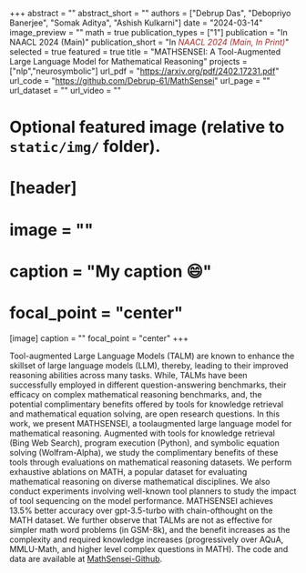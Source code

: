 +++
abstract = ""
abstract_short = ""
authors = ["Debrup Das", "Debopriyo Banerjee", "Somak Aditya", "Ashish Kulkarni"]
date = "2024-03-14"
image_preview = ""
math = true
publication_types = ["1"]
publication = "In NAACL 2024 (Main)"
publication_short = "In <span style='color:brown;'>*NAACL 2024 (Main, In Print)*</span>"
selected = true
featured = true
title = "MATHSENSEI: A Tool-Augmented Large Language Model for Mathematical Reasoning"
projects = ["nlp","neurosymbolic"]
url_pdf = "https://arxiv.org/pdf/2402.17231.pdf"
url_code = "https://github.com/Debrup-61/MathSensei"
url_page = ""
url_dataset = ""
url_video = ""


# Optional featured image (relative to `static/img/` folder).
# [header]
# image = ""
# caption = "My caption :smile:"
# focal_point = "center"

[image]
caption = ""
focal_point = "center"
+++

Tool-augmented Large Language Models (TALM) are known to enhance the skillset of
large language models (LLM), thereby, leading to their improved reasoning abilities across
many tasks. While, TALMs have been successfully employed in different question-answering
benchmarks, their efficacy on complex mathematical reasoning benchmarks, and, the potential complimentary benefits offered by tools for knowledge retrieval and mathematical equation solving, are open research questions. In this work, we present MATHSENSEI, a toolaugmented large language model for mathematical reasoning. Augmented with tools for knowledge retrieval (Bing Web Search), program execution (Python), and symbolic equation solving (Wolfram-Alpha), we study the
complimentary benefits of these tools through evaluations on mathematical reasoning datasets.
We perform exhaustive ablations on MATH, a popular dataset for evaluating mathematical reasoning on diverse mathematical disciplines. We also conduct experiments involving well-known tool planners to study the impact of tool sequencing on the model performance. MATHSENSEI achieves 13.5% better accuracy over gpt-3.5-turbo with chain-ofthought on the MATH dataset. We further observe that TALMs are not as effective for simpler math word problems (in GSM-8k), and
the benefit increases as the complexity and required knowledge increases (progressively
over AQuA, MMLU-Math, and higher level complex questions in MATH). The code and data are available at <a href="https://github.com/Debrup61/MathSensei">MathSensei-Github</a>.